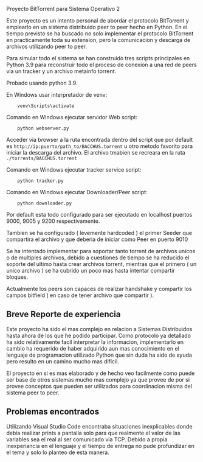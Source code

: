 Proyecto BitTorrent para Sistema Operativo 2

Este proyecto es un intento personal de abordar el protocolo BitTorrent y emplearlo en un sistema distribuido peer to peer hecho en Python. En el tiempo previsto se ha buscado no solo implementar el protocolo BitTorrent en practicamente toda su extension, pero la comunicacion y descarga de archivos utilizando peer to peer.

Para simular todo el sistema se han construido tres scripts principales en Python 3.9 para reconstruir todo el proceso de conexion a una red de peers via un tracker y un archivo metainfo torrent.


Probado usando python 3.9.

En Windows usar interpretador de venv:
```console
    venv\Scripts\activate
```  

Comando en Windows ejecutar servidor Web script:
```console
    python webserver.py
```
Acceder via browser a la ruta encontrada dentro del script que por default es ```http://ip:puerto/path_to/BACCHUS.torrent``` u otro metodo favorito para iniciar la descarga del archivo. El archivo tmabien se recreara en la ruta ```./torrents/BACCHUS.torrent``` 

Comando en Windows ejecutar tracker service script:
```console
    python tracker.py
```

Comando en Windows ejecutar Downloader/Peer script:
```console
    python downloader.py
```

Por default esta todo configurado para ser ejecutado en localhost puertos 9000, 9005 y 9200 respectivamente.

Tambien se ha configurado ( levemente hardcoded ) el primer Seeder que compartira el archivo y que deberia de iniciar como Peer en puerto 9010

Se ha intentado implementar para soportar tanto torrent de archivos unicos o de multiples archivos, debido a cuestiones de tiempo se ha reducido el soporte del ultimo hasta crear archivos torrent, mientras que el primero ( un unico archivo ) se ha cubrido un poco mas hasta intentar compartir bloques.

Actualmente los peers son capaces de realizar handshake y compartir los campos bitfield ( en caso de tener archivo que compartir ).

Breve Reporte de experiencia
--------------------------

Este proyecto ha sido el mas complejo en relacion a Sistemas Distribuidos hasta ahora de los que he podido participar. Como protocolo ya detallado ha sido relativamente facil interpretar la informacion, implementarlo en cambio ha requerido de haber adquirido aun mas conocimiento en el lenguaje de programacion utilizado Python que sin duda ha sido de ayuda pero resulto en un camino mucho mas dificil.

El proyecto en si es mas elaborado y de hecho veo facilmente como puede ser base de otros sistemas mucho mas complejo ya que provee de por si provee conceptos que pueden ser utilizados para coordinacion misma del sistema peer to peer.

Problemas encontrados
--------------------------

Utilizando Visual Studio Code encontraba situaciones inexplicables donde debia realizar prints a pantalla solo para que realmente el valor de las variables sea el real al ser comunicado via TCP. Debido a propia inexperiancia en el lenguaje y el tiempo de entrega no pude profundizar en el tema y solo lo planteo de esta manera.




